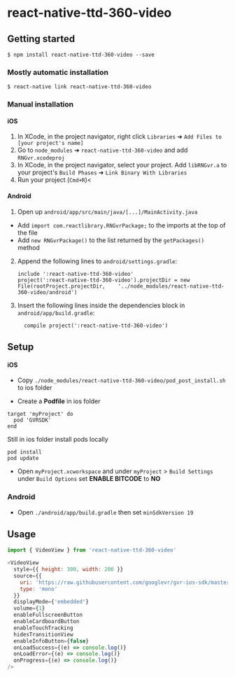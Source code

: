 # react-native-ttd-360-video

## Getting started

`$ npm install react-native-ttd-360-video --save`

### Mostly automatic installation

`$ react-native link react-native-ttd-360-video`

### Manual installation

#### iOS

1.  In XCode, in the project navigator, right click `Libraries` ➜ `Add Files to [your project's name]`
2.  Go to `node_modules` ➜ `react-native-ttd-360-video` and add `RNGvr.xcodeproj`
3.  In XCode, in the project navigator, select your project. Add `libRNGvr.a` to your project's `Build Phases` ➜ `Link Binary With Libraries`
4.  Run your project (`Cmd+R`)<

#### Android

1.  Open up `android/app/src/main/java/[...]/MainActivity.java`

- Add `import com.reactlibrary.RNGvrPackage;` to the imports at the top of the file
- Add `new RNGvrPackage()` to the list returned by the `getPackages()` method

2.  Append the following lines to `android/settings.gradle`:
    ```
    include ':react-native-ttd-360-video'
    project(':react-native-ttd-360-video').projectDir = new File(rootProject.projectDir, 	'../node_modules/react-native-ttd-360-video/android')
    ```
3.  Insert the following lines inside the dependencies block in `android/app/build.gradle`:
    ```
      compile project(':react-native-ttd-360-video')
    ```

## Setup

#### iOS

- Copy `./node_modules/react-native-ttd-360-video/pod_post_install.sh` to ios folder

- Create a **Podfile** in ios folder

```shell
target 'myProject' do
  pod 'GVRSDK'
end
```

Still in ios folder install pods locally

```shell
pod install
pod update
```

- Open `myProject.xcworkspace` and under `myProject` > `Build Settings` under `Build Options` set **ENABLE BITCODE** to **NO**

### Android

- Open `./android/app/build.gradle` then set `minSdkVersion 19`

## Usage

```javascript
import { VideoView } from 'react-native-ttd-360-video'

<VideoView
  style={{ height: 300, width: 200 }}
  source={{
    uri: 'https://raw.githubusercontent.com/googlevr/gvr-ios-sdk/master/Samples/VideoWidgetDemo/resources/congo.mp4',
    type: 'mono'
  }}
  displayMode={'embedded'}
  volume={1}
  enableFullscreenButton
  enableCardboardButton
  enableTouchTracking
  hidesTransitionView
  enableInfoButton={false}
  onLoadSuccess={(e) => console.log()}
  onLoadError={(e) => console.log()}
  onProgress={(e) => console.log()}
/>
```
